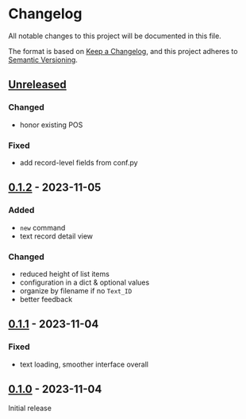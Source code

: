 # Changelog
All notable changes to this project will be documented in this file.

The format is based on [Keep a Changelog](https://keepachangelog.com/en/1.0.0/),
and this project adheres to [Semantic Versioning](https://semver.org/spec/v2.0.0.html).

## [Unreleased]

### Changed
* honor existing POS

### Fixed
* add record-level fields from conf.py

## [0.1.2] - 2023-11-05

### Added
* `new` command
* text record detail view

### Changed
* reduced height of list items
* configuration in a dict & optional values
* organize by filename if no `Text_ID`
* better feedback

## [0.1.1] - 2023-11-04

### Fixed
* text loading, smoother interface overall

## [0.1.0] - 2023-11-04

Initial release

[Unreleased]: https://github.com/fmatter/lingcorp/compare/v0.1.2...HEAD
[0.1.2]: https://github.com/fmatter/lingcorp/compare/v0.1.1...v0.1.2
[0.1.1]: https://github.com/fmatter/lingcorp/compare/v0.1.0...v0.1.1
[0.1.0]: https://github.com/fmatter/lingcorp/commit/insert_this_by_hand